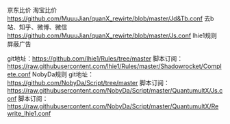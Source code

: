 京东比价 淘宝比价
https://github.com/MuuuJian/quanX_rewirte/blob/master/Jd&Tb.conf
去b站、知乎、微博、微信
https://github.com/MuuuJian/quanX_rewirte/blob/master/Js.conf
lhie1规则
屏蔽广告

git地址：https://github.com/lhie1/Rules/tree/master
脚本订阅：https://raw.githubusercontent.com/lhie1/Rules/master/Shadowrocket/Complete.conf
NobyDa规则
git地址：https://github.com/NobyDa/Script/tree/master
脚本订阅：https://raw.githubusercontent.com/NobyDa/Script/master/QuantumultX/Js.conf
脚本订阅：https://raw.githubusercontent.com/NobyDa/Script/master/QuantumultX/Rewrite_lhie1.conf
